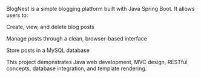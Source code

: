 BlogNest is a simple blogging platform built with Java Spring Boot.
It allows users to:

Create, view, and delete blog posts

Manage posts through a clean, browser-based interface

Store posts in a MySQL database

This project demonstrates Java web development, MVC design, RESTful concepts, database integration, and template rendering.
